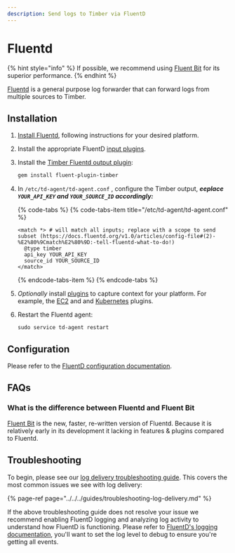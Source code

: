 ```yaml
---
description: Send logs to Timber via FluentD
---
```


# Fluentd

{% hint style="info" %}
If possible, we recommend using [Fluent Bit](../fluent-bit.md) for its superior performance.
{% endhint %}

[Fluentd](https://www.fluentd.org/) is a general purpose log forwarder that can forward logs from multiple sources to Timber.

## Installation

1. [Install Fluentd](https://docs.fluentd.org/v1.0/categories/installation), following instructions for your desired platform.
2. Install the appropriate FluentD [input plugins](https://docs.fluentd.org/v1.0/articles/input-plugin-overview#list-of-input-plugins).
3. Install the [Timber Fluentd output plugin](https://github.com/timberio/fluent-plugin-timber):  


   ```bash
   gem install fluent-plugin-timber
   ```

4. In `/etc/td-agent/td-agent.conf` , configure the Timber output, _**eeplace `YOUR_API_KEY` and `YOUR_SOURCE_ID` accordingly:**_



   {% code-tabs %}
   {% code-tabs-item title="/etc/td-agent/td-agent.conf" %}
   ```markup
   <match *> # will match all inputs; replace with a scope to send subset (https://docs.fluentd.org/v1.0/articles/config-file#(2)-%E2%80%9Cmatch%E2%80%9D:-tell-fluentd-what-to-do!)
     @type timber
     api_key YOUR_API_KEY
     source_id YOUR_SOURCE_ID
   </match>
   ```
   {% endcode-tabs-item %}
   {% endcode-tabs %}

5. _Optionally_ install [plugins](https://www.fluentd.org/plugins) to capture context for your platform. For example, the [EC2](https://github.com/takus/fluent-plugin-ec2-metadata) and and [Kubernetes](https://github.com/fabric8io/fluent-plugin-kubernetes_metadata_filter) plugins.
6. Restart the Fluentd agent:  


   ```text
   sudo service td-agent restart
   ```

## Configuration

Please refer to the [FluentD configuration documentation](https://docs.fluentd.org/v0.12/articles/config-file).

## FAQs

### What is the difference between Fluentd and Fluent Bit

[Fluent Bit](../fluent-bit.md) is the new, faster, re-written version of Fluentd. Because it is relatively early in its development it lacking in features & plugins compared to Fluentd.

## Troubleshooting

To begin, please see our [log delivery troubleshooting guide](../../../guides/troubleshooting-log-delivery.md). This covers the most common issues we see with log delivery:

{% page-ref page="../../../guides/troubleshooting-log-delivery.md" %}

If the above troubleshooting guide does not resolve your issue we recommend enabling FluentD logging and analyzing log activity to understand how FluentD is functioning. Please refer to [FluentD's logging documentation](https://docs.fluentd.org/v1.0/articles/logging), you'll want to set the log level to debug to ensure you're getting all events.

